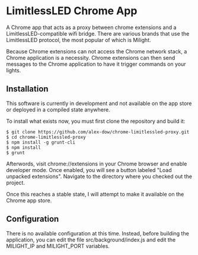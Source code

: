 # LimitlessLED Chrome App

A Chrome app that acts as a proxy between chrome extensions and a LimitlessLED-compatible wifi bridge. There are various brands that use the LimitlessLED protocol, the most popular of which is Milight.

Because Chrome extensions can not access the Chrome network stack, a Chrome application is a necessity. Chrome extensions can then send messages to the Chrome application to have it trigger commands on your lights.

## Installation

This software is currently in development and not available on the app store or deployed in a compiled state anywhere.

To install what exists now, you must first clone the repository and build it:

```
$ git clone https://github.com/alex-dow/chrome-limitlessled-proxy.git
$ cd chrome-limitlessled-proxy
$ npm install -g grunt-cli
$ npm install
$ grunt
```

Afterwords, visit chrome://extensions in your Chrome browser and enable developer mode. Once enabled, you will see a button labeled "Load unpacked extensions". Navigate to the directory where you checked out the project.

Once this reaches a stable state, I will attempt to make it available on the Chrome app store.

## Configuration

There is no available configuration at this time. Instead, before building the application, you can edit the file src/background/index.js and edit the MILIGHT_IP and MILIGHT_PORT variables.
